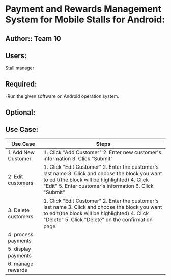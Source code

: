 # **Payment and Rewards Management System for Mobile Stalls for Android:**

**Author:**: Team 10
-------------

**Users:**
-------------
Stall manager


**Required:**
-------------
-Run the given software on Android operation system.  
 

**Optional:**
-------------


**Use Case:**
-------------
Use Case                 | Steps                               
-------------------------| ----------------------------------
1.Add New Customer       | 1. Click "Add Customer"  2. Enter new customer's information 3. Click "Submit"
2. Edit customers        | 1. Click "Edit Customer"  2. Enter the customer's last name 3. Click and choose the block you want to edit(the block will be highlighted) 4. Click "Edit" 5. Enter customer's information 6. Click "Submit"
3. Delete customers      | 1. Click "Edit Customer"  2. Enter the customer's last name 3. Click and choose the block you want to edit(the block will be highlighted) 4. Click "Delete" 5. Click "Delete" on the confirmation page
4. process payments      |
5. display payments      |
6. manage rewards        |
